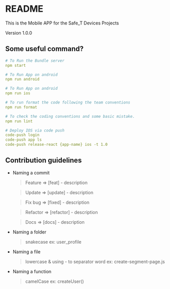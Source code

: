 # README

This is the Mobile APP for the Safe_T Devices Projects

Version 1.0.0

## Some useful command?

```yml
# To Run the Bundle server
npm start

# To Run App on android
npm run android

# To Run App on android
npm run ios

# To run format the code following the team conventions
npm run format

# To check the coding conventions and some basic mistake.
npm run lint

# Deploy IOS via code push
code-push login
code-push app ls
code-push release-react {app-name} ios -t 1.0
```

## Contribution guidelines

- Naming a commit

  > Feature => [feat] - description

  > Update => [update] - description

  > Fix bug => [fixed] - description

  > Refactor => [refactor] - description

  > Docs => [docs] - description

- Naming a folder

  > snakecase
  > ex: user_profile

- Naming a file

  > lowercase & using - to separator word
  > ex: create-segment-page.js

- Naming a function
  > camelCase
  > ex: createUser()

